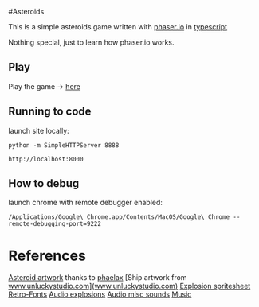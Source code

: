 #Asteroids

This is a simple asteroids game written with [phaser.io](https://phaser.io) in [typescript](http://www.typescriptlang.org/index.html)

Nothing special, just to learn how phaser.io works.

## Play
Play the game -> [here](https://telecoda.github.io/asteroids/)
## Running to code
launch site locally:

    python -m SimpleHTTPServer 8888

    http://localhost:8000

## How to debug
launch chrome with remote debugger enabled:

    /Applications/Google\ Chrome.app/Contents/MacOS/Google\ Chrome --remote-debugging-port=9222


# References

[Asteroid artwork](http://opengameart.org/sites/default/files/asteroids.zip) thanks to [phaelax](http://opengameart.org/users/phaelax)
[Ship artwork from www.unluckystudio.com](www.unluckystudio.com)
[Explosion spritesheet](http://gushh.net/blog/wp-content/uploads/2011/06/explosion_1_38_128_corrected.png)
[Retro-Fonts](https://phaser.io/examples)
[Audio explosions](http://opengameart.org/content/9-explosion-sounds) 
[Audio misc sounds](http://opengameart.org/content/100-plus-game-sound-effects-wavoggm4a)
[Music](http://opengameart.org/sites/default/files/TheLoomingBattle_0.OGG)